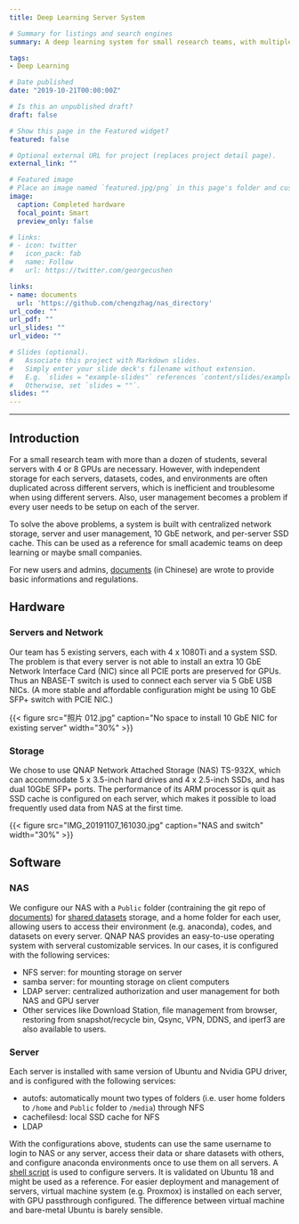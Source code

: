 ```yaml
---
title: Deep Learning Server System

# Summary for listings and search engines
summary: A deep learning system for small research teams, with multiple GPU servers, centralized network storage, server and user management, 10 GbE network, and per-server SSD cache.

tags:
- Deep Learning

# Date published
date: "2019-10-21T00:00:00Z"

# Is this an unpublished draft?
draft: false

# Show this page in the Featured widget?
featured: false

# Optional external URL for project (replaces project detail page).
external_link: ""

# Featured image
# Place an image named `featured.jpg/png` in this page's folder and customize its options here.
image:
  caption: Completed hardware
  focal_point: Smart
  preview_only: false

# links:
# - icon: twitter
#   icon_pack: fab
#   name: Follow
#   url: https://twitter.com/georgecushen

links:
- name: documents
  url: 'https://github.com/chengzhag/nas_directory'
url_code: ""
url_pdf: ""
url_slides: ""
url_video: ""

# Slides (optional).
#   Associate this project with Markdown slides.
#   Simply enter your slide deck's filename without extension.
#   E.g. `slides = "example-slides"` references `content/slides/example-slides.md`.
#   Otherwise, set `slides = ""`.
slides: ""
---
```


---
## Introduction

For a small research team with more than a dozen of students, several servers with 4 or 8 GPUs are necessary. However, with independent storage for each servers, datasets, codes, and environments are often duplicated across different servers, which is inefficient and troublesome when using different servers. Also, user management becomes a problem if every user needs to be setup on each of the server.

To solve the above problems, a system is built with centralized network storage, server and user management, 10 GbE network, and per-server SSD cache. This can be used as a reference for small academic teams on deep learning or maybe small companies.

For new users and admins, [documents](https://github.com/chengzhag/nas_directory) (in Chinese) are wrote to provide basic informations and regulations.

## Hardware

### Servers and Network

Our team has 5 existing servers, each with 4 x 1080Ti and a system SSD. The problem is that every server is not able to install an extra 10 GbE Network Interface Card (NIC) since all PCIE ports are preserved for GPUs. Thus an NBASE-T switch is used to connect each server via 5 GbE USB NICs. (A more stable and affordable configuration might be using 10 GbE SFP+ switch with PCIE NIC.)

{{< figure src="照片 012.jpg" caption="No space to install 10 GbE NIC for existing server" width="30%" >}}

### Storage

We chose to use QNAP Network Attached Storage (NAS) TS-932X, which can accommodate 5 x 3.5-inch hard drives and 4 x 2.5-inch SSDs, and has dual 10GbE SFP+ ports. The performance of its ARM processor is quit as SSD cache is configured on each server, which makes it possible to load frequently used data from NAS at the first time.

{{< figure src="IMG_20191107_161030.jpg" caption="NAS and switch" width="30%" >}}

## Software

### NAS

We configure our NAS with a ```Public``` folder (contraining the git repo of [documents](https://github.com/chengzhag/nas_directory)) for [shared datasets](https://github.com/chengzhag/nas_directory/tree/master/datasets) storage, and a home folder for each user, allowing users to access their environment (e.g. anaconda), codes, and datasets on every server. QNAP NAS provides an easy-to-use operating system with serveral customizable services. In our cases, it is configured with the following services:

- NFS server: for mounting storage on server
- samba server: for mounting storage on client computers
- LDAP server: centralized authorization and user management for both NAS and GPU server
- Other services like Download Station, file management from browser, restoring from snapshot/recycle bin, Qsync, VPN, DDNS, and iperf3 are also available to users.

### Server

Each server is installed with same version of Ubuntu and Nvidia GPU driver, and is configured with the following services:

- autofs: automatically mount two types of folders (i.e. user home folders to ```/home``` and ```Public``` folder to ```/media```) through NFS
- cachefilesd: local SSD cache for NFS
- LDAP

With the configurations above, students can use the same username to login to NAS or any server, access their data or share datasets with others, and configure anaconda environments once to use them on all servers. A [shell script](https://github.com/chengzhag/nas_directory/blob/master/documents/server/initserver.sh) is used to configure servers. It is validated on Ubuntu 18 and might be used as a reference. For easier deployment and management of servers, virtual machine system (e.g. Proxmox) is installed on each server, with GPU passthrough configured. The difference between virtual machine and bare-metal Ubuntu is barely sensible.
